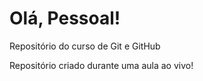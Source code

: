 # Olá, Pessoal!
 Repositório do curso de Git e GitHub

Repositório criado durante uma aula ao vivo!
